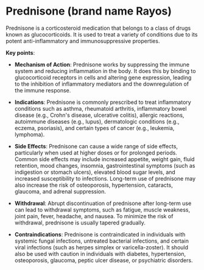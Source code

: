 [//]: # (source: ?)
[//]: # (brands: Rayos)
[//]: # (tags: medications)

# Prednisone (brand name Rayos)

Prednisone is a corticosteroid medication that belongs to a class of drugs known as glucocorticoids. It is used to treat a variety of conditions due to its potent anti-inflammatory and immunosuppressive properties.

**Key points**:

* **Mechanism of Action**: Prednisone works by suppressing the immune system and reducing inflammation in the body. It does this by binding to glucocorticoid receptors in cells and altering gene expression, leading to the inhibition of inflammatory mediators and the downregulation of the immune response.

* **Indications**: Prednisone is commonly prescribed to treat inflammatory conditions such as asthma, rheumatoid arthritis, inflammatory bowel disease (e.g., Crohn's disease, ulcerative colitis), allergic reactions, autoimmune diseases (e.g., lupus), dermatologic conditions (e.g., eczema, psoriasis), and certain types of cancer (e.g., leukemia, lymphoma).

* **Side Effects**: Prednisone can cause a wide range of side effects, particularly when used at higher doses or for prolonged periods. Common side effects may include increased appetite, weight gain, fluid retention, mood changes, insomnia, gastrointestinal symptoms (such as indigestion or stomach ulcers), elevated blood sugar levels, and increased susceptibility to infections. Long-term use of prednisone may also increase the risk of osteoporosis, hypertension, cataracts, glaucoma, and adrenal suppression.

* **Withdrawal**: Abrupt discontinuation of prednisone after long-term use can lead to withdrawal symptoms, such as fatigue, muscle weakness, joint pain, fever, headache, and nausea. To minimize the risk of withdrawal, prednisone is usually tapered gradually.

* **Contraindications**: Prednisone is contraindicated in individuals with systemic fungal infections, untreated bacterial infections, and certain viral infections (such as herpes simplex or varicella-zoster). It should also be used with caution in individuals with diabetes, hypertension, osteoporosis, glaucoma, peptic ulcer disease, or psychiatric disorders.
